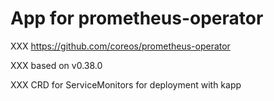 # App for prometheus-operator

XXX https://github.com/coreos/prometheus-operator

XXX based on v0.38.0

XXX CRD for ServiceMonitors for deployment with kapp

